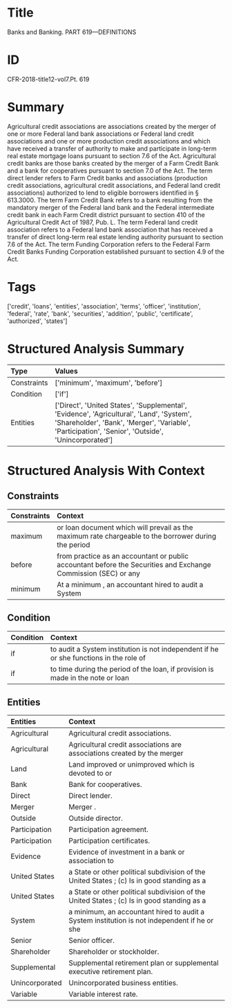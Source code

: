 # Title

 Banks and Banking. PART 619—DEFINITIONS


# ID

 CFR-2018-title12-vol7.Pt. 619


# Summary

Agricultural credit associations are associations created by the merger of one or more Federal land bank associations or Federal land credit associations and one or more production credit associations and which have received a transfer of authority to make and participate in long-term real estate mortgage loans pursuant to section 7.6 of the Act.
Agricultural credit banks are those banks created by the merger of a Farm Credit Bank and a bank for cooperatives pursuant to section 7.0 of the Act.
The term direct lender refers to Farm Credit banks and associations (production credit associations, agricultural credit associations, and Federal land credit associations) authorized to lend to eligible borrowers identified in &#167;&#8201;613.3000.
The term Farm Credit Bank refers to a bank resulting from the mandatory merger of the Federal land bank and the Federal intermediate credit bank in each Farm Credit district pursuant to section 410 of the Agricultural Credit Act of 1987, Pub. L.
The term Federal land credit association refers to a Federal land bank association that has received a transfer of direct long-term real estate lending authority pursuant to section 7.6 of the Act.
The term Funding Corporation refers to the Federal Farm Credit Banks Funding Corporation established pursuant to section 4.9 of the Act.


# Tags

['credit', 'loans', 'entities', 'association', 'terms', 'officer', 'institution', 'federal', 'rate', 'bank', 'securities', 'addition', 'public', 'certificate', 'authorized', 'states']


# Structured Analysis Summary

| Type        | Values                                                                                                                                                                                         |
|:------------|:-----------------------------------------------------------------------------------------------------------------------------------------------------------------------------------------------|
| Constraints | ['minimum', 'maximum', 'before']                                                                                                                                                               |
| Condition   | ['if']                                                                                                                                                                                         |
| Entities    | ['Direct', 'United States', 'Supplemental', 'Evidence', 'Agricultural', 'Land', 'System', 'Shareholder', 'Bank', 'Merger', 'Variable', 'Participation', 'Senior', 'Outside', 'Unincorporated'] |


# Structured Analysis With Context

 


## Constraints

| Constraints   | Context                                                                                                        |
|:--------------|:---------------------------------------------------------------------------------------------------------------|
| maximum       | or loan document which will prevail as the maximum rate chargeable to the borrower during the period           |
| before        | from practice as an accountant or public accountant before the Securities and Exchange Commission (SEC) or any |
| minimum       | At a  minimum , an accountant hired to audit a System                                                          |


## Condition

| Condition   | Context                                                                                |
|:------------|:---------------------------------------------------------------------------------------|
| if          | to audit a System institution is not independent if he or she functions in the role of |
| if          | to time during the period of the loan, if provision is made in the note or loan        |


## Entities

| Entities       | Context                                                                                      |
|:---------------|:---------------------------------------------------------------------------------------------|
| Agricultural   | Agricultural  credit associations.                                                           |
| Agricultural   | Agricultural credit associations are associations created by the merger                      |
| Land           | Land improved or unimproved which is devoted to or                                           |
| Bank           | Bank  for cooperatives.                                                                      |
| Direct         | Direct  lender.                                                                              |
| Merger         | Merger .                                                                                     |
| Outside        | Outside  director.                                                                           |
| Participation  | Participation  agreement.                                                                    |
| Participation  | Participation  certificates.                                                                 |
| Evidence       | Evidence of investment in a bank or association to                                           |
| United States  | a State or other political subdivision of the United States ; (c) Is in good standing as a   |
| United States  | a State or other political subdivision of the United States ; (c) Is in good standing as a   |
| System         | a minimum, an accountant hired to audit a System institution is not independent if he or she |
| Senior         | Senior  officer.                                                                             |
| Shareholder    | Shareholder  or stockholder.                                                                 |
| Supplemental   | Supplemental  retirement plan or supplemental executive retirement plan.                     |
| Unincorporated | Unincorporated  business entities.                                                           |
| Variable       | Variable  interest rate.                                                                     |


